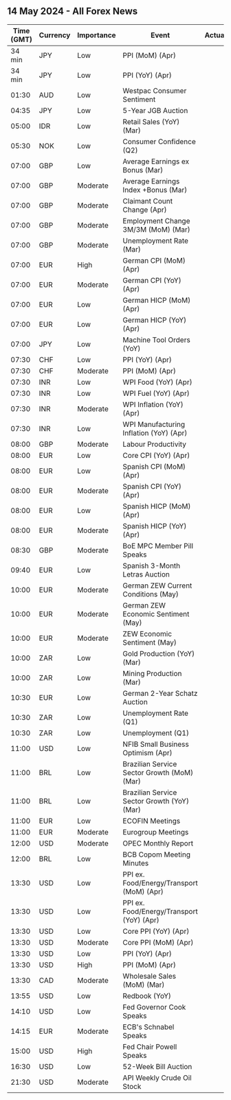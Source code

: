 ## 14 May 2024 - All Forex News

| Time (GMT) | Currency | Importance | Event | Actual | Forecast | Previous |
|------|----------|------------|-------|--------|----------|----------|
| 34 min | JPY | Low | PPI (MoM) (Apr) |  |  | 0.2% |
| 34 min | JPY | Low | PPI (YoY) (Apr) |  | 0.9% | 0.8% |
| 01:30 | AUD | Low | Westpac Consumer Sentiment |  |  | -2.4% |
| 04:35 | JPY | Low | 5-Year JGB Auction |  |  | 0.404% |
| 05:00 | IDR | Low | Retail Sales (YoY) (Mar) |  |  | 6.4% |
| 05:30 | NOK | Low | Consumer Confidence (Q2) |  |  | -26.60 |
| 07:00 | GBP | Low | Average Earnings ex Bonus (Mar) |  |  | 6.0% |
| 07:00 | GBP | Moderate | Average Earnings Index +Bonus (Mar) |  | 5.3% | 5.6% |
| 07:00 | GBP | Moderate | Claimant Count Change (Apr) |  | 13.9K | 10.9K |
| 07:00 | GBP | Moderate | Employment Change 3M/3M (MoM) (Mar) |  | -215K | -156K |
| 07:00 | GBP | Moderate | Unemployment Rate (Mar) |  | 4.3% | 4.2% |
| 07:00 | EUR | High | German CPI (MoM) (Apr) |  | 0.5% | 0.4% |
| 07:00 | EUR | Moderate | German CPI (YoY) (Apr) |  | 2.2% | 2.2% |
| 07:00 | EUR | Low | German HICP (MoM) (Apr) |  | 0.6% | 0.6% |
| 07:00 | EUR | Low | German HICP (YoY) (Apr) |  | 2.4% | 2.3% |
| 07:00 | JPY | Low | Machine Tool Orders (YoY) |  |  | -8.5% |
| 07:30 | CHF | Low | PPI (YoY) (Apr) |  |  | -2.1% |
| 07:30 | CHF | Moderate | PPI (MoM) (Apr) |  | 0.2% | 0.1% |
| 07:30 | INR | Low | WPI Food (YoY) (Apr) |  |  | 6.88% |
| 07:30 | INR | Low | WPI Fuel (YoY) (Apr) |  |  | -0.77% |
| 07:30 | INR | Moderate | WPI Inflation (YoY) (Apr) |  | 1.00% | 0.53% |
| 07:30 | INR | Low | WPI Manufacturing Inflation (YoY) (Apr) |  |  | -0.85% |
| 08:00 | GBP | Moderate | Labour Productivity |  | -1.0% | 0.7% |
| 08:00 | EUR | Low | Core CPI (YoY) (Apr) |  | 2.9% | 3.3% |
| 08:00 | EUR | Low | Spanish CPI (MoM) (Apr) |  | 0.7% | 0.8% |
| 08:00 | EUR | Moderate | Spanish CPI (YoY) (Apr) |  | 3.3% | 3.2% |
| 08:00 | EUR | Low | Spanish HICP (MoM) (Apr) |  | 0.6% | 1.4% |
| 08:00 | EUR | Moderate | Spanish HICP (YoY) (Apr) |  | 3.4% | 3.3% |
| 08:30 | GBP | Moderate | BoE MPC Member Pill Speaks |  |  |  |
| 09:40 | EUR | Low | Spanish 3-Month Letras Auction |  |  | 3.597% |
| 10:00 | EUR | Moderate | German ZEW Current Conditions (May) |  | -75.0 | -79.2 |
| 10:00 | EUR | Moderate | German ZEW Economic Sentiment (May) |  | 44.9 | 42.9 |
| 10:00 | EUR | Moderate | ZEW Economic Sentiment (May) |  | 46.1 | 43.9 |
| 10:00 | ZAR | Low | Gold Production (YoY) (Mar) |  |  | -3.6% |
| 10:00 | ZAR | Low | Mining Production (Mar) |  |  | 9.9% |
| 10:30 | EUR | Low | German 2-Year Schatz Auction |  |  | 2.910% |
| 10:30 | ZAR | Low | Unemployment Rate (Q1) |  |  | 32.10% |
| 10:30 | ZAR | Low | Unemployment (Q1) |  |  | 7.895M |
| 11:00 | USD | Low | NFIB Small Business Optimism (Apr) |  | 88.1 | 88.5 |
| 11:00 | BRL | Low | Brazilian Service Sector Growth (MoM) (Mar) |  |  | -0.9% |
| 11:00 | BRL | Low | Brazilian Service Sector Growth (YoY) (Mar) |  |  | 2.5% |
| 11:00 | EUR | Low | ECOFIN Meetings |  |  |  |
| 11:00 | EUR | Moderate | Eurogroup Meetings |  |  |  |
| 12:00 | USD | Moderate | OPEC Monthly Report |  |  |  |
| 12:00 | BRL | Low | BCB Copom Meeting Minutes |  |  |  |
| 13:30 | USD | Low | PPI ex. Food/Energy/Transport (MoM) (Apr) |  |  | 0.2% |
| 13:30 | USD | Low | PPI ex. Food/Energy/Transport (YoY) (Apr) |  |  | 2.8% |
| 13:30 | USD | Low | Core PPI (YoY) (Apr) |  | 2.4% | 2.4% |
| 13:30 | USD | Moderate | Core PPI (MoM) (Apr) |  | 0.2% | 0.2% |
| 13:30 | USD | Low | PPI (YoY) (Apr) |  | 2.2% | 2.1% |
| 13:30 | USD | High | PPI (MoM) (Apr) |  | 0.3% | 0.2% |
| 13:30 | CAD | Moderate | Wholesale Sales (MoM) (Mar) |  | -0.9% | 0.0% |
| 13:55 | USD | Low | Redbook (YoY) |  |  | 6.0% |
| 14:10 | USD | Low | Fed Governor Cook Speaks |  |  |  |
| 14:15 | EUR | Moderate | ECB's Schnabel Speaks |  |  |  |
| 15:00 | USD | High | Fed Chair Powell Speaks |  |  |  |
| 16:30 | USD | Low | 52-Week Bill Auction |  |  | 4.915% |
| 21:30 | USD | Moderate | API Weekly Crude Oil Stock |  | 1.000M | 0.509M |
